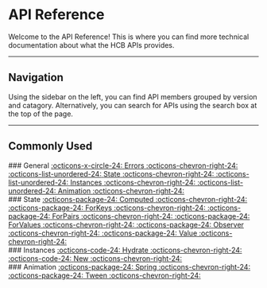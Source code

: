 # API Reference
Welcome to the API Reference! This is where you can find more technical documentation about what the HCB APIs provides.

-----

## Navigation
Using the sidebar on the left, you can find API members grouped by version and catagory. Alternatively, you can search for APIs using the search box at the top of the page.

-----
## Commonly Used

<div class="fusiondoc-index-multicol" markdown>

<div class="fusiondoc-index-multicol-section" markdown>
### General
<a class="fusiondoc-api-index-link" href="errors" markdown>
    <span class="fusiondoc-api-icon" markdown>:octicons-x-circle-24:</span>
    <span class="fusiondoc-api-name">Errors</span>
    <span class="fusiondoc-api-index-arrow" markdown>:octicons-chevron-right-24:</span>
</a>

<a class="fusiondoc-api-index-link" href="state" markdown>
    <span class="fusiondoc-api-icon" markdown>:octicons-list-unordered-24:</span>
    <span class="fusiondoc-api-name">State</span>
    <span class="fusiondoc-api-index-arrow" markdown>:octicons-chevron-right-24:</span>
</a>

<a class="fusiondoc-api-index-link" href="instances" markdown>
    <span class="fusiondoc-api-icon" markdown>:octicons-list-unordered-24:</span>
    <span class="fusiondoc-api-name">Instances</span>
    <span class="fusiondoc-api-index-arrow" markdown>:octicons-chevron-right-24:</span>
</a>

<a class="fusiondoc-api-index-link" href="animation" markdown>
    <span class="fusiondoc-api-icon" markdown>:octicons-list-unordered-24:</span>
    <span class="fusiondoc-api-name">Animation</span>
    <span class="fusiondoc-api-index-arrow" markdown>:octicons-chevron-right-24:</span>
</a>
</div>

<div class="fusiondoc-index-multicol-section" markdown>
### State
<a class="fusiondoc-api-index-link" href="state/computed" markdown>
    <span class="fusiondoc-api-icon" markdown>:octicons-package-24:</span>
    <span class="fusiondoc-api-name">Computed</span>
    <span class="fusiondoc-api-index-arrow" markdown>:octicons-chevron-right-24:</span>
</a>

<a class="fusiondoc-api-index-link" href="state/forkeys" markdown>
    <span class="fusiondoc-api-icon" markdown>:octicons-package-24:</span>
    <span class="fusiondoc-api-name">ForKeys</span>
    <span class="fusiondoc-api-index-arrow" markdown>:octicons-chevron-right-24:</span>
</a>

<a class="fusiondoc-api-index-link" href="state/forpairs" markdown>
    <span class="fusiondoc-api-icon" markdown>:octicons-package-24:</span>
    <span class="fusiondoc-api-name">ForPairs</span>
    <span class="fusiondoc-api-index-arrow" markdown>:octicons-chevron-right-24:</span>
</a>

<a class="fusiondoc-api-index-link" href="state/forvalues" markdown>
    <span class="fusiondoc-api-icon" markdown>:octicons-package-24:</span>
    <span class="fusiondoc-api-name">ForValues</span>
    <span class="fusiondoc-api-index-arrow" markdown>:octicons-chevron-right-24:</span>
</a>

<a class="fusiondoc-api-index-link" href="state/observer" markdown>
    <span class="fusiondoc-api-icon" markdown>:octicons-package-24:</span>
    <span class="fusiondoc-api-name">Observer</span>
    <span class="fusiondoc-api-index-arrow" markdown>:octicons-chevron-right-24:</span>
</a>

<a class="fusiondoc-api-index-link" href="state/value" markdown>
    <span class="fusiondoc-api-icon" markdown>:octicons-package-24:</span>
    <span class="fusiondoc-api-name">Value</span>
    <span class="fusiondoc-api-index-arrow" markdown>:octicons-chevron-right-24:</span>
</a>
</div>

<div class="fusiondoc-index-multicol-section" markdown>
### Instances
<a class="fusiondoc-api-index-link" href="instances/hydrate" markdown>
    <span class="fusiondoc-api-icon" markdown>:octicons-code-24:</span>
    <span class="fusiondoc-api-name">Hydrate</span>
    <span class="fusiondoc-api-index-arrow" markdown>:octicons-chevron-right-24:</span>
</a>

<a class="fusiondoc-api-index-link" href="instances/new" markdown>
    <span class="fusiondoc-api-icon" markdown>:octicons-code-24:</span>
    <span class="fusiondoc-api-name">New</span>
    <span class="fusiondoc-api-index-arrow" markdown>:octicons-chevron-right-24:</span>
</a>
</div>

<div class="fusiondoc-index-multicol-section" markdown>
### Animation
<a class="fusiondoc-api-index-link" href="animation/spring" markdown>
    <span class="fusiondoc-api-icon" markdown>:octicons-package-24:</span>
    <span class="fusiondoc-api-name">Spring</span>
    <span class="fusiondoc-api-index-arrow" markdown>:octicons-chevron-right-24:</span>
</a>

<a class="fusiondoc-api-index-link" href="animation/tween" markdown>
    <span class="fusiondoc-api-icon" markdown>:octicons-package-24:</span>
    <span class="fusiondoc-api-name">Tween</span>
    <span class="fusiondoc-api-index-arrow" markdown>:octicons-chevron-right-24:</span>
</a>
</div>

</div>